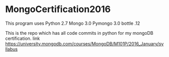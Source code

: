 # MongoCertification2016

This program uses 
Python 2.7 
Mongo 3.0
Pymongo 3.0
bottle .12


This is the repo which has all code commits in python for my mongoDB certification. link https://university.mongodb.com/courses/MongoDB/M101P/2016_January/syllabus
